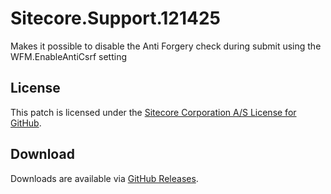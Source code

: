 # Sitecore.Support.121425
Makes it possible to disable the Anti Forgery check during submit using the WFM.EnableAntiCsrf setting

## License  
This patch is licensed under the [Sitecore Corporation A/S License for GitHub](https://github.com/sitecoresupport/Sitecore.Support.121425/blob/master/LICENSE).  

## Download  
Downloads are available via [GitHub Releases](https://github.com/sitecoresupport/Sitecore.Support.121425/releases).  
